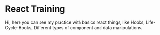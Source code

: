 # React Training

Hi, here you can see my practice with basics react things, like Hooks, Life-Cycle-Hooks, Different types of component
and data manipulations.
